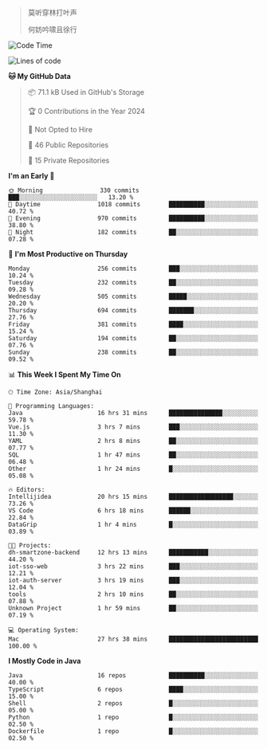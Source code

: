 > 莫听穿林打叶声
> 
> 何妨吟啸且徐行

<!-- ![Github Stats](https://github-readme-stats.vercel.app/api?username=catch6&count_private=true&show_icons=true&theme=gruvbox) -->

<!-- ![Top Langs](https://github-readme-stats.vercel.app/api/top-langs/?username=catch6&layout=compact) -->

<!--START_SECTION:waka-->
![Code Time](http://img.shields.io/badge/Code%20Time-762%20hrs%2039%20mins-blue)

![Lines of code](https://img.shields.io/badge/From%20Hello%20World%20I%27ve%20Written-9.3%20million%20lines%20of%20code-blue)

**🐱 My GitHub Data** 

> 📦 71.1 kB Used in GitHub's Storage 
 > 
> 🏆 0 Contributions in the Year 2024
 > 
> 🚫 Not Opted to Hire
 > 
> 📜 46 Public Repositories 
 > 
> 🔑 15 Private Repositories 
 > 
**I'm an Early 🐤** 

```text
🌞 Morning                330 commits         ███░░░░░░░░░░░░░░░░░░░░░░   13.20 % 
🌆 Daytime                1018 commits        ██████████░░░░░░░░░░░░░░░   40.72 % 
🌃 Evening                970 commits         ██████████░░░░░░░░░░░░░░░   38.80 % 
🌙 Night                  182 commits         ██░░░░░░░░░░░░░░░░░░░░░░░   07.28 % 
```
📅 **I'm Most Productive on Thursday** 

```text
Monday                   256 commits         ███░░░░░░░░░░░░░░░░░░░░░░   10.24 % 
Tuesday                  232 commits         ██░░░░░░░░░░░░░░░░░░░░░░░   09.28 % 
Wednesday                505 commits         █████░░░░░░░░░░░░░░░░░░░░   20.20 % 
Thursday                 694 commits         ███████░░░░░░░░░░░░░░░░░░   27.76 % 
Friday                   381 commits         ████░░░░░░░░░░░░░░░░░░░░░   15.24 % 
Saturday                 194 commits         ██░░░░░░░░░░░░░░░░░░░░░░░   07.76 % 
Sunday                   238 commits         ██░░░░░░░░░░░░░░░░░░░░░░░   09.52 % 
```


📊 **This Week I Spent My Time On** 

```text
🕑︎ Time Zone: Asia/Shanghai

💬 Programming Languages: 
Java                     16 hrs 31 mins      ███████████████░░░░░░░░░░   59.78 % 
Vue.js                   3 hrs 7 mins        ███░░░░░░░░░░░░░░░░░░░░░░   11.30 % 
YAML                     2 hrs 8 mins        ██░░░░░░░░░░░░░░░░░░░░░░░   07.77 % 
SQL                      1 hr 47 mins        ██░░░░░░░░░░░░░░░░░░░░░░░   06.48 % 
Other                    1 hr 24 mins        █░░░░░░░░░░░░░░░░░░░░░░░░   05.08 % 

🔥 Editors: 
Intellijidea             20 hrs 15 mins      ██████████████████░░░░░░░   73.26 % 
VS Code                  6 hrs 18 mins       ██████░░░░░░░░░░░░░░░░░░░   22.84 % 
DataGrip                 1 hr 4 mins         █░░░░░░░░░░░░░░░░░░░░░░░░   03.89 % 

🐱‍💻 Projects: 
dh-smartzone-backend     12 hrs 13 mins      ███████████░░░░░░░░░░░░░░   44.20 % 
iot-sso-web              3 hrs 22 mins       ███░░░░░░░░░░░░░░░░░░░░░░   12.21 % 
iot-auth-server          3 hrs 19 mins       ███░░░░░░░░░░░░░░░░░░░░░░   12.04 % 
tools                    2 hrs 10 mins       ██░░░░░░░░░░░░░░░░░░░░░░░   07.88 % 
Unknown Project          1 hr 59 mins        ██░░░░░░░░░░░░░░░░░░░░░░░   07.19 % 

💻 Operating System: 
Mac                      27 hrs 38 mins      █████████████████████████   100.00 % 
```

**I Mostly Code in Java** 

```text
Java                     16 repos            ██████████░░░░░░░░░░░░░░░   40.00 % 
TypeScript               6 repos             ████░░░░░░░░░░░░░░░░░░░░░   15.00 % 
Shell                    2 repos             █░░░░░░░░░░░░░░░░░░░░░░░░   05.00 % 
Python                   1 repo              █░░░░░░░░░░░░░░░░░░░░░░░░   02.50 % 
Dockerfile               1 repo              █░░░░░░░░░░░░░░░░░░░░░░░░   02.50 % 
```




<!--END_SECTION:waka-->
